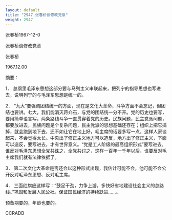 ```yaml
---
layout: default
title: "2947.张春桥谈修改党章"
weight: 2947
---
```


张春桥1967-12-0

张春桥谈修改党章

张春桥

1967.12.00

摘要：

1． 总纲里毛泽东思想这部分要与马列主义串联起来，把列宁的指导思想也写进去，说明列宁的与毛泽东思想是统一的。

2． “九大”要强调团结统一的方面，现在是文化大革命，斗争方面不会忘记，但团结也要讲。七大，我们能消灭蒋介石，与党的团结统一分不开。党的历史也要写，要用简单语言写，两条路线斗争一直贯穿着党的历史。民族问题，民主党派问题，都要放进去，民族问题是个复杂问题，民主党派的思想基础还存在；组织上把它搞掉，就会跑到地下去，还不如让它在地上好，毛主席的话要多写一点，这样人家谈起来，不会觉得太长。中央出了修正主义地方可以造反，地方出了修正主义，下面可以造反，要写进去，才有世界意义。“党是工人阶级的最高组织形式”要写进去。谁反对毛泽东思想全党共诛之，全党共讨之，这样一百年一千年以后，谁要反对毛主席我们就有法律依据了。

3． 第二次文化大革命是否还会以这种形式出现，我估计可能不会，他可能不会公开反对毛泽东思想、反对毛主席。

4． 三面红旗应这样写：“鼓足干劲，力争上游，多快好省地建设社会主义的总路线。”巩固和发展人民公社。保证国民经济的持续跃进……。

预备期要的，年龄也要的。

CCRADB

